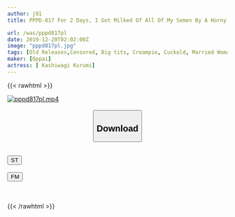 ```yaml
---
author: j91
title: PPPD-817 For 2 Days, I Got Milked Of All Of My Semen By A Horny Big Tits Big Sister-In-Law Who Wouldn’t Stop No Matter How Much Creampie Sex I Gave Her Maria Nagai

url: /was/pppd817pl
date: 2019-12-20T02:02:00Z
image: "pppd817pl.jpg"
tags: [Old Releases,Censored, Big tits, Creampie, Cuckold, Married Woman, Slut]
maker: [Oppai]
actress: [ Kashiwagi Kurumi]
---
```



{{< rawhtml >}}

<div class="video" data-videoid="GXrMoVjjRkIovv">
    <a href="javascript:;">
        <img src="/was/pppd817pl/pppd817pl.jpg" width="WIDTH" height="HEIGHT" alt="pppd817pl.mp4" loading="lazy">
    </a>
</div>

<script type="text/javascript" src="https://j91.asia/asset/on-demand-st.js"></script>

<br>
  <link rel="stylesheet" href="https://j91.asia/asset/bs5.css">
  
  <center>
  <button class="btn btn-primary" type="button" data-bs-toggle="collapse" data-bs-target=".multi-collapse" aria-expanded="false" aria-controls="multiCollapseExample1 multiCollapseExample2"><h2>Download</h2></button></center>
</p>
<div class="row">
  <div class="col">
    <div class="collapse multi-collapse" id="multiCollapseExample1">
      <div class="card card-body">
	      	      <br>
<div class="buttons">  
<a href="https://streamtape.to/v/GXrMoVjjRkIovv" target="_blank"><button class="btn-hover color-3"><i class="fa fa-download"></i> ST</button></a></div>
    </div>
  </div>
</div>
  <div class="col">
    <div class="collapse multi-collapse" id="multiCollapseExample2">
      <div class="card card-body">
	      <br>
<div class="buttons">
    <a href="https://filemoon.sx/d/btr132s8my6b" target="_blank"><button class="btn-hover color-8"><i class="fa fa-download"></i> FM</button></a></div>
<br><br>
      </div>
    </div>
  </div>
</div>

{{< /rawhtml >}}